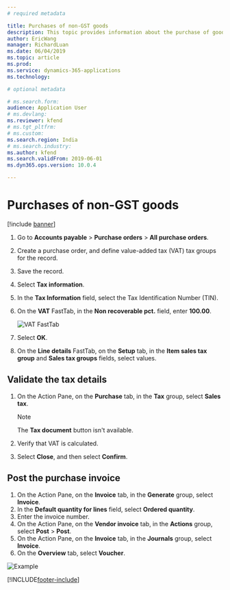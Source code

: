 ```yaml
---
# required metadata

title: Purchases of non-GST goods
description: This topic provides information about the purchase of goods that aren't subject to Goods and Services Tax (GST).
author: EricWang
manager: RichardLuan
ms.date: 06/04/2019
ms.topic: article
ms.prod: 
ms.service: dynamics-365-applications
ms.technology: 

# optional metadata

# ms.search.form: 
audience: Application User
# ms.devlang: 
ms.reviewer: kfend
# ms.tgt_pltfrm: 
# ms.custom: 
ms.search.region: India
# ms.search.industry: 
ms.author: kfend
ms.search.validFrom: 2019-06-01
ms.dyn365.ops.version: 10.0.4

---
```


# Purchases of non-GST goods

[!include [banner](../includes/banner.md)]

1. Go to **Accounts payable** \> **Purchase orders** \> **All purchase orders**.
2. Create a purchase order, and define value-added tax (VAT) tax groups for the record.
3. Save the record.
4. Select **Tax information**.
5. In the **Tax Information** field, select the Tax Identification Number (TIN).
5. On the **VAT** FastTab, in the **Non recoverable pct.** field, enter **100.00**.

    ![VAT FastTab](media/Annotation-2019-05-16-095850.png)

6. Select **OK**.
7. On the **Line details** FastTab, on the **Setup** tab, in the **Item sales tax group** and **Sales tax groups** fields, select values.

## Validate the tax details

1. On the Action Pane, on the **Purchase** tab, in the **Tax** group, select **Sales tax**.

    > [!NOTE]
    > The **Tax document** button isn't available.

2. Verify that VAT is calculated.
3. Select **Close**, and then select **Confirm**.

## Post the purchase invoice

1. On the Action Pane, on the **Invoice** tab, in the **Generate** group, select **Invoice**.
2. In the **Default quantity for lines** field, select **Ordered quantity**.
3. Enter the invoice number.
4. On the Action Pane, on the **Vendor invoice** tab, in the **Actions** group, select **Post** \> **Post**.
5. On the Action Pane, on the **Invoice** tab, in the **Journals** group, select **Invoice**. 
6. On the **Overview** tab, select **Voucher**.

![Example](media/Annotation-2019-05-16-095645.png)


[!INCLUDE[footer-include](../../includes/footer-banner.md)]